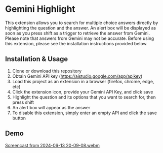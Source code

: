 # Gemini Highlight
This extension allows you to search for multiple choice answers directly by highlighting the question and the answer. An alert box will be displayed as soon as you press shift as a trigger to retrieve the answer from Gemini. Please note that answers from Gemini may not be accurate. Before using this extension, please see the installation instructions provided below.

## Installation & Usage
1. Clone or download this repository
2. Obtain Gemini API key (https://aistudio.google.com/app/apikey)
3. Load this project as an extension in a browser (firefox, chrome, edge, etc)
4. Click the extension icon, provide your Gemini API Key, and click save
5. Highlight the question and its options that you want to search for, then press shift
6. An alert box will appear as the answer
7. To disable this extension, simply enter an empty API and click the save button

## Demo
[Screencast from 2024-06-13 20-09-08.webm](https://github.com/yogarn/gemini-highlight/assets/144443155/a919fa56-4f7d-45e9-99cc-3f29fbc43fe0)

